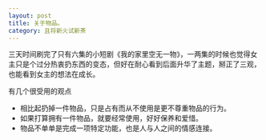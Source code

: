 ```yaml
---
layout: post
title: 关于物品。
category: 且将新火试新茶
---
```



三天时间刷完了只有六集的小短剧《我的家里空无一物》，一两集的时候也觉得女主只是个过分热衷扔东西的变态，但好在耐心看到后面升华了主题，掰正了三观，也能看到女主的想法在成长。

有几个很受用的观点

* 相比起扔掉一件物品，只是占有而从不使用是更不尊重物品的行为。
* 如果打算拥有一件物品，就要经常使用，好好保养和爱惜。
* 物品不单单是完成一项特定功能，也是人与人之间的情感连接。


  



